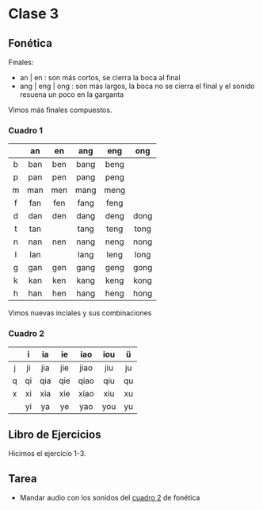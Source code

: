 # Clase 3

## Fonética

Finales:

- an | en : son más cortos, se cierra la boca al final
- ang | eng | ong : son más largos, la boca no se cierra el final y el sonido resuena un poco en la garganta

Vimos más finales compuestos.

### Cuadro 1

<center>

|     | an  | en  | ang  | eng  | ong |
|:---:|:---:|:---:|:----:|:----:|:---:|
|  b  | ban | ben | bang | beng | |
|  p  | pan | pen | pang | peng | |
|  m  | man | men | mang | meng | |
|  f  | fan | fen | fang | feng | |
|  d  | dan | den | dang | deng | dong|
|  t  | tan |     | tang | teng | tong|
|  n  | nan | nen | nang | neng | nong|
|  l  | lan |     | lang | leng | long|
|  g  | gan | gen | gang | geng | gong|
|  k  | kan | ken | kang | keng | kong|
|  h  | han | hen | hang | heng | hong|

</center>

Vimos nuevas inciales y sus combinaciones

### Cuadro 2

<center>

|     | i   | ia  | ie   | iao  | iou | ü   |
|:---:|:---:|:---:|:----:|:----:|:---:|:---:|
|  j  | ji  | jia | jie  | jiao | jiu | ju  |
|  q  | qi  | qia | qie  | qiao | qiu | qu  |
|  x  | xi  | xia | xie  | xiao | xiu | xu  |
|     | yi  | ya  | ye   | yao  | you | yu  |

</center>


## Libro de Ejercicios

Hicimos el ejercicio 1-3.

## Tarea

 - Mandar audio con los sonidos del [cuadro 2](#cuadro-2) de fonética

